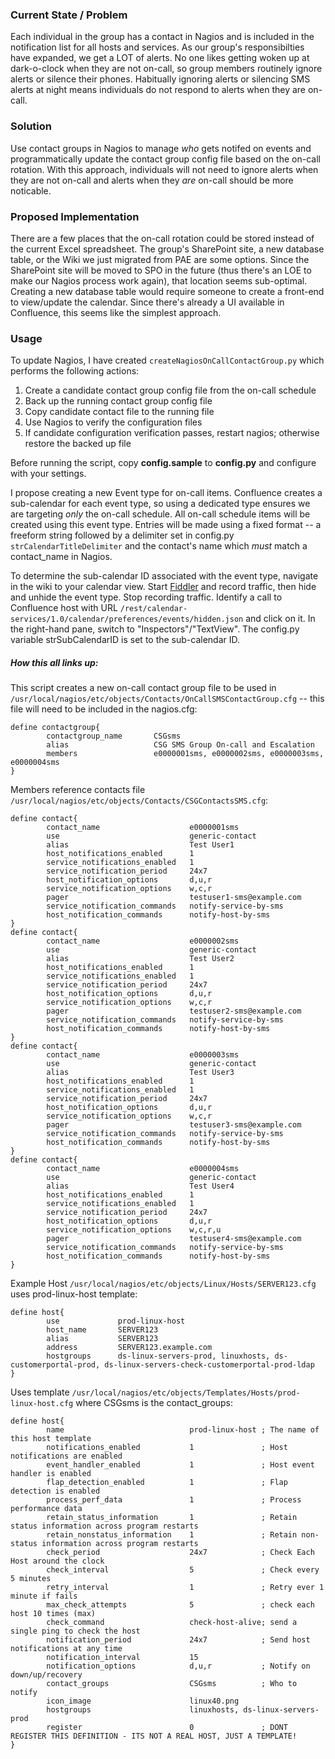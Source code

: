 ### Current State / Problem
Each individual in the group has a contact in Nagios and is included in the notification list for all hosts and services. As our group's responsibilties have expanded, we get a LOT of alerts. No one likes getting woken up at dark-o-clock when they are not on-call, so group members routinely ignore alerts or silence their phones. Habitually ignoring alerts or silencing SMS alerts at night means individuals do not respond to alerts when they are on-call. 

### Solution
Use contact groups in Nagios to manage *who* gets notifed on events and programmatically update the contact group config file based on the on-call rotation. With this approach, individuals will not need to ignore alerts when they are not on-call and alerts when they *are* on-call should be more noticable. 

### Proposed Implementation
There are a few places that the on-call rotation could be stored instead of the current Excel spreadsheet. The group's SharePoint site, a new database table, or the Wiki we just migrated from PAE are some options. Since the SharePoint site will be moved to SPO in the future (thus there's an LOE to make our Nagios process work again), that location seems sub-optimal. Creating a new database table would require someone to create a front-end to view/update the calendar. Since there's already a UI available in Confluence, this seems like the simplest approach. 

### Usage
To update Nagios, I have created `createNagiosOnCallContactGroup.py` which performs the following actions:
1. Create a candidate contact group config file from the on-call schedule 
1. Back up the running contact group config file
1. Copy candidate contact file to the running file
1. Use Nagios to verify the configuration files
1. If candidate configuration verification passes, restart nagios; otherwise restore the backed up file

Before running the script, copy **config.sample** to **config.py** and configure with your settings. 

I propose creating a new Event type for on-call items. Confluence creates a sub-calendar for each event type, so using a dedicated type ensures we are targeting *only* the on-call schedule. All on-call schedule items will be created using this event type. Entries will be made using a fixed format -- a freeform string followed by a delimiter set in config.py `strCalendarTitleDelimiter` and the contact's name which *must* match a contact_name in Nagios. 

To determine the sub-calendar ID associated with the event type, navigate in the wiki to your calendar view. Start [Fiddler](https://www.telerik.com/fiddler) and record traffic, then hide and unhide the event type. Stop recording traffic. Identify a call to Confluence host with URL `/rest/calendar-services/1.0/calendar/preferences/events/hidden.json` and click on it. In the right-hand pane, switch to "Inspectors"/"TextView". The config.py variable strSubCalendarID is set to the sub-calendar ID. 



##### How this all links up:
This script creates a new on-call contact group file to be used in `/usr/local/nagios/etc/objects/Contacts/OnCallSMSContactGroup.cfg` -- this file will need to be included in the nagios.cfg:
~~~~
define contactgroup{
        contactgroup_name       CSGsms
        alias                   CSG SMS Group On-call and Escalation
        members                 e0000001sms, e0000002sms, e0000003sms, e0000004sms
}
~~~~

Members reference contacts file `/usr/local/nagios/etc/objects/Contacts/CSGContactsSMS.cfg`:
~~~~
define contact{
        contact_name                    e0000001sms
        use                             generic-contact
        alias                           Test User1
        host_notifications_enabled      1
        service_notifications_enabled   1
        service_notification_period     24x7
        host_notification_options       d,u,r
        service_notification_options    w,c,r
        pager                           testuser1-sms@example.com
        service_notification_commands   notify-service-by-sms
        host_notification_commands      notify-host-by-sms
}
define contact{
        contact_name                    e0000002sms
        use                             generic-contact
        alias                           Test User2
        host_notifications_enabled      1
        service_notifications_enabled   1
        service_notification_period     24x7
        host_notification_options       d,u,r
        service_notification_options    w,c,r
        pager                           testuser2-sms@example.com
        service_notification_commands   notify-service-by-sms
        host_notification_commands      notify-host-by-sms
}
define contact{
        contact_name                    e0000003sms
        use                             generic-contact
        alias                           Test User3
        host_notifications_enabled      1
        service_notifications_enabled   1
        service_notification_period     24x7
        host_notification_options       d,u,r
        service_notification_options    w,c,r
        pager                           testuser3-sms@example.com
        service_notification_commands   notify-service-by-sms
        host_notification_commands      notify-host-by-sms
}
define contact{
        contact_name                    e0000004sms
        use                             generic-contact
        alias                           Test User4
        host_notifications_enabled      1
        service_notifications_enabled   1
        service_notification_period     24x7
        host_notification_options       d,u,r
        service_notification_options    w,c,r,u
        pager                           testuser4-sms@example.com
        service_notification_commands   notify-service-by-sms
        host_notification_commands      notify-host-by-sms
}
~~~~

Example Host `/usr/local/nagios/etc/objects/Linux/Hosts/SERVER123.cfg` uses prod-linux-host template:
~~~~
define host{
        use             prod-linux-host
        host_name       SERVER123
        alias           SERVER123
        address         SERVER123.example.com
        hostgroups      ds-linux-servers-prod, linuxhosts, ds-customerportal-prod, ds-linux-servers-check-customerportal-prod-ldap
}
~~~~

Uses template `/usr/local/nagios/etc/objects/Templates/Hosts/prod-linux-host.cfg` where CSGsms is the contact_groups:
~~~~
define host{
        name                            prod-linux-host ; The name of this host template
        notifications_enabled           1               ; Host notifications are enabled
        event_handler_enabled           1               ; Host event handler is enabled
        flap_detection_enabled          1               ; Flap detection is enabled
        process_perf_data               1               ; Process performance data
        retain_status_information       1               ; Retain status information across program restarts
        retain_nonstatus_information    1               ; Retain non-status information across program restarts
        check_period                    24x7            ; Check Each Host around the clock
        check_interval                  5               ; Check every 5 minutes
        retry_interval                  1               ; Retry ever 1 minute if fails
        max_check_attempts              5               ; check each host 10 times (max)
        check_command                   check-host-alive; send a single ping to check the host
        notification_period             24x7            ; Send host notifications at any time
        notification_interval           15
        notification_options            d,u,r           ; Notify on down/up/recovery
        contact_groups                  CSGsms          ; Who to notify
        icon_image                      linux40.png
        hostgroups                      linuxhosts, ds-linux-servers-prod
        register                        0               ; DONT REGISTER THIS DEFINITION - ITS NOT A REAL HOST, JUST A TEMPLATE!
}
~~~~


